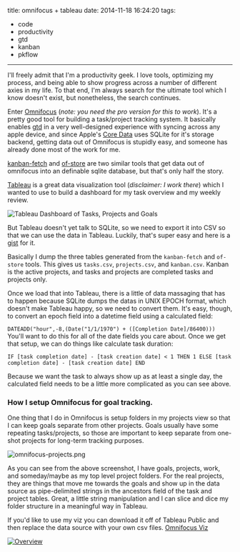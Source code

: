 title: omnifocus + tableau
date: 2014-11-18 16:24:20
tags:
  - code
  - productivity
  - gtd
  - kanban
  - pkflow
---
I'll freely admit that I'm a productivity geek.  I love tools, optimizing my process, and being able to show progress across a number of different axies in my life. To that end, I'm always search for the ultimate tool which I know doesn't exist, but nonetheless, the search continues.

Enter [Omnifocus](https://www.omnigroup.com/omnifocus) (*note: you need the pro version for this to work*).  It's a pretty good tool for building a task/project tracking system. It basically enables [gtd](http://www.amazon.com/gp/product/B000WH7PKY/ref=as_li_tl?ie=UTF8&camp=1789&creative=390957&creativeASIN=B000WH7PKY&linkCode=as2&tag=loggerblogger-20&linkId=NFMFF2ZRSQOBNZBV) in a very well-designed experience with syncing across any apple device, and since Apple's [Core Data](https://developer.apple.com/library/mac/documentation/Cocoa/Conceptual/CoreData/cdProgrammingGuide.html) uses SQLite for it's storage backend, getting data out of Omnifocus is stupidly easy, and someone has already done most of the work for me.

[kanban-fetch](http://1klb.com/projects/kanban-fetch/) and [of-store](http://1klb.com/projects/of-store/) are two similar tools that get data out of omnifocus into an definable sqlite database, but that's only half the story.

[Tableau](http://tableausoftware.com) is a great data visualization tool (*disclaimer: I work there*) which I wanted to use to build a dashboard for my task overview and my weekly review.

![Tableau Dashboard of Tasks, Projects and Goals](dashboard.png)

But Tableau doesn't yet talk to SQLite, so we need to export it into CSV so that we can use the data in Tableau.  Luckily, that's super easy and here is a [gist](https://gist.github.com/RussTheAerialist/70c453a530eb08b4cdfe) for it.

Basically I dump the three tables generated from the `kanban-fetch` and `of-store` tools.  This gives us `tasks.csv`, `projects.csv`, and `kanban.csv`. Kanban is the active projects, and tasks and projects are completed tasks and projects only.

Once we load that into Tableau, there is a little of data massaging that has to happen because SQLite dumps the datas in UNIX EPOCH format, which doesn't make Tableau happy, so we need to convert them.  It's easy, though, to convert an epoch field into a datetime field using a calculated field:

`DATEADD("hour",-8,(Date("1/1/1970") + ([Completion Date]/86400)))`
You'll want to do this for all of the date fields you care about. Once we get that setup, we can do things like calculate task duration:

`
IF [task completion date] - [task creation date] < 1
THEN 1
ELSE [task completion date] - [task creation date]
END
`

Because we want the task to always show up as at least a single day, the calculated field needs to be a little more complicated as you can see above.

### How I setup Omnifocus for goal tracking.

One thing that I do in Omnifocus is setup folders in my projects view so that I can keep goals separate from other projects.  Goals usually have some repeating tasks/projects, so those are important to keep separate from one-shot projects for long-term tracking purposes.

![omnifocus-projects.png](omnifocus-projects.png)

As you can see from the above screenshot, I have goals, projects, work, and someday/maybe as my top level project folders.  For the real projects, they are things that move me towards the goals and show up in the data source as pipe-delimited strings in the ancestors field of the task and project tables.  Great, a little string manipulation and I can slice and dice my folder structure in a meaningful way in Tableau.

If you'd like to use my viz you can download it off of Tableau Public and then replace the data source with your own csv files.  [Omnifocus Viz](https://public.tableausoftware.com/views/Omnifocus/Overview?:embed=y&:display_count=no)

<script type='text/javascript' src='https://public.tableausoftware.com/javascripts/api/viz_v1.js'></script><div class='tableauPlaceholder' style='width: 1024px; height: 694px;'><noscript><a href='http:&#47;&#47;russellhay.com&#47;2014&#47;code&#47;omnifocus-tableau&#47;'><img alt='Overview ' src='https:&#47;&#47;publicrevizit.tableausoftware.com&#47;static&#47;images&#47;Om&#47;Omnifocus&#47;Overview&#47;1_rss.png' style='border: none' /></a></noscript><object class='tableauViz' width='1024' height='694' style='display:none;'><param name='host_url' value='https%3A%2F%2Fpublic.tableausoftware.com%2F' /> <param name='site_root' value='' /><param name='name' value='Omnifocus&#47;Overview' /><param name='tabs' value='no' /><param name='toolbar' value='yes' /><param name='static_image' value='https:&#47;&#47;publicrevizit.tableausoftware.com&#47;static&#47;images&#47;Om&#47;Omnifocus&#47;Overview&#47;1.png' /> <param name='animate_transition' value='yes' /><param name='display_static_image' value='yes' /><param name='display_spinner' value='yes' /><param name='display_overlay' value='yes' /><param name='display_count' value='yes' /></object></div><div style='width:1024px;height:22px;padding:0px 10px 0px 0px;color:black;font:normal 8pt verdana,helvetica,arial,sans-serif;'><div style='float:right; padding-right:8px;'><a href='http://www.tableausoftware.com/public/about-tableau-products?ref=https://public.tableausoftware.com/views/Omnifocus/Overview' target='_blank'>Learn About Tableau</a></div></div>
